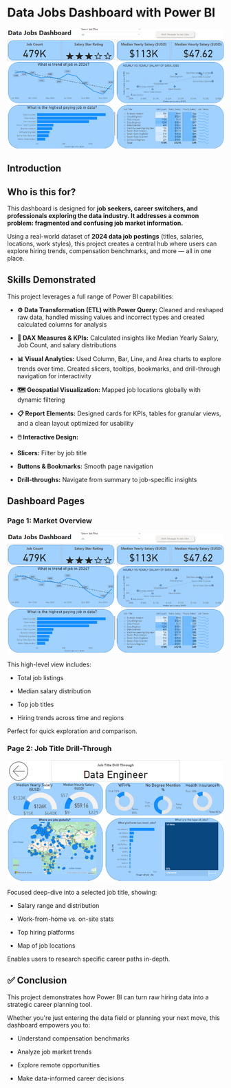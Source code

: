# Data Jobs Dashboard with Power BI


![Dashboard Page 1](/Images/Project%201%20page%201.png)

## Introduction

## Who is this for?
This dashboard is designed for **job seekers, career switchers, and professionals exploring the data industry. It addresses a common problem: fragmented and confusing job market information.**

Using a real-world dataset of **2024 data job postings** (titles, salaries, locations, work styles), this project creates a central hub where users can explore hiring trends, compensation benchmarks, and more — all in one place.

## Skills Demonstrated

This project leverages a full range of Power BI capabilities:

- **⚙️ Data Transformation (ETL) with Power Query:** 
Cleaned and reshaped raw data, handled missing values and incorrect types and created calculated columns for analysis

- **🧮 DAX Measures & KPIs:** Calculated insights like Median Yearly Salary, Job Count, and salary distributions

- **📊 Visual Analytics:** Used Column, Bar, Line, and Area charts to explore trends over time.
Created slicers, tooltips, bookmarks, and drill-through navigation for interactivity

- **🗺️ Geospatial Visualization:**
Mapped job locations globally with dynamic filtering

- **📋 Report Elements:**
Designed cards for KPIs, tables for granular views, and a clean layout optimized for usability

-   **🖱️ Interactive Design:**
- **Slicers:** Filter by job title

- **Buttons & Bookmarks:** Smooth page navigation

- **Drill-throughs:** Navigate from summary to job-specific insights


## Dashboard Pages 

### Page 1: Market Overview

![Dashboard Page 1](/Images/Project%201%20page%201.png)


This high-level view includes:

- Total job listings

- Median salary distribution

- Top job titles

- Hiring trends across time and regions

Perfect for quick exploration and comparison.

### Page 2: Job Title Drill-Through

![Dashboard Page 1](/Images/Project%201%20page%202.png)

Focused deep-dive into a selected job title, showing:

- Salary range and distribution

- Work-from-home vs. on-site stats

- Top hiring platforms

- Map of job locations

Enables users to research specific career paths in-depth.

## ✅ Conclusion

This project demonstrates how Power BI can turn raw hiring data into a strategic career planning tool.

Whether you're just entering the data field or planning your next move, this dashboard empowers you to:

- Understand compensation benchmarks

- Analyze job market trends

- Explore remote opportunities

- Make data-informed career decisions